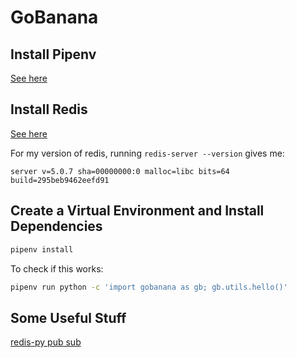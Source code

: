 # GoBanana

## Install Pipenv
[See here](https://github.com/pypa/pipenv)

## Install Redis 
[See here](https://redis.io/topics/quickstart)

For my version of redis, running `redis-server --version` gives me:

```
server v=5.0.7 sha=00000000:0 malloc=libc bits=64 build=295beb9462eefd91
```

## Create a Virtual Environment and Install Dependencies
```bash
pipenv install
```

To check if this works:
```bash
pipenv run python -c 'import gobanana as gb; gb.utils.hello()'
```

## Some Useful Stuff
[redis-py pub sub](https://github.com/andymccurdy/redis-py#publish--subscribe)


